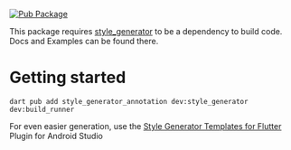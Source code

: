 [![Pub Package](https://img.shields.io/pub/v/style_generator_annotation)](https://pub.dev/packages/style_generator_annotation)

This package requires [style_generator](https://pub.dev/packages/style_generator) 
to be a dependency to build code.
Docs and Examples can be found there.

# Getting started
```shell
dart pub add style_generator_annotation dev:style_generator dev:build_runner
```

For even easier generation, use the [Style Generator Templates for Flutter](https://plugins.jetbrains.com/plugin/28833-style-generator-templates-for-flutter) Plugin for Android Studio
